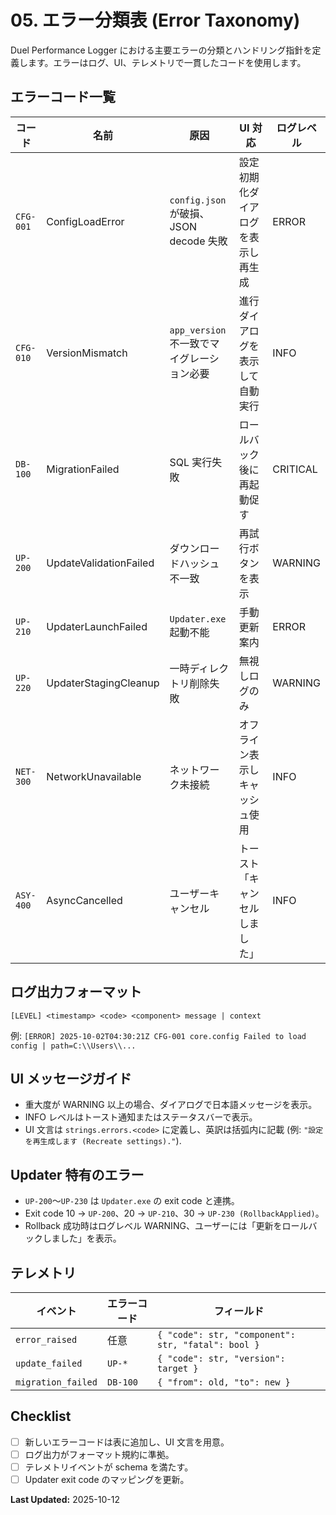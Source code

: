 # 05. エラー分類表 (Error Taxonomy)

Duel Performance Logger における主要エラーの分類とハンドリング指針を定義します。エラーはログ、UI、テレメトリで一貫したコードを使用します。

## エラーコード一覧

| コード | 名前 | 原因 | UI 対応 | ログレベル |
|--------|------|------|----------|------------|
| `CFG-001` | ConfigLoadError | `config.json` が破損、JSON decode 失敗 | 設定初期化ダイアログを表示し再生成 | ERROR |
| `CFG-010` | VersionMismatch | `app_version` 不一致でマイグレーション必要 | 進行ダイアログを表示して自動実行 | INFO |
| `DB-100` | MigrationFailed | SQL 実行失敗 | ロールバック後に再起動促す | CRITICAL |
| `UP-200` | UpdateValidationFailed | ダウンロードハッシュ不一致 | 再試行ボタンを表示 | WARNING |
| `UP-210` | UpdaterLaunchFailed | `Updater.exe` 起動不能 | 手動更新案内 | ERROR |
| `UP-220` | UpdaterStagingCleanup | 一時ディレクトリ削除失敗 | 無視しログのみ | WARNING |
| `NET-300` | NetworkUnavailable | ネットワーク未接続 | オフライン表示しキャッシュ使用 | INFO |
| `ASY-400` | AsyncCancelled | ユーザーキャンセル | トースト「キャンセルしました」 | INFO |

## ログ出力フォーマット

```
[LEVEL] <timestamp> <code> <component> message | context
```

例: `[ERROR] 2025-10-02T04:30:21Z CFG-001 core.config Failed to load config | path=C:\\Users\\...`

## UI メッセージガイド

- 重大度が WARNING 以上の場合、ダイアログで日本語メッセージを表示。
- INFO レベルはトースト通知またはステータスバーで表示。
- UI 文言は `strings.errors.<code>` に定義し、英訳は括弧内に記載 (例: `"設定を再生成します (Recreate settings)."`).

## Updater 特有のエラー

- `UP-200`〜`UP-230` は `Updater.exe` の exit code と連携。
- Exit code 10 → `UP-200`、20 → `UP-210`、30 → `UP-230 (RollbackApplied)`。
- Rollback 成功時はログレベル WARNING、ユーザーには「更新をロールバックしました」を表示。

## テレメトリ

| イベント | エラーコード | フィールド |
|----------|--------------|-----------|
| `error_raised` | 任意 | `{ "code": str, "component": str, "fatal": bool }` |
| `update_failed` | `UP-*` | `{ "code": str, "version": target }` |
| `migration_failed` | `DB-100` | `{ "from": old, "to": new }` |

## Checklist

- [ ] 新しいエラーコードは表に追加し、UI 文言を用意。
- [ ] ログ出力がフォーマット規約に準拠。
- [ ] テレメトリイベントが schema を満たす。
- [ ] Updater exit code のマッピングを更新。

**Last Updated:** 2025-10-12
